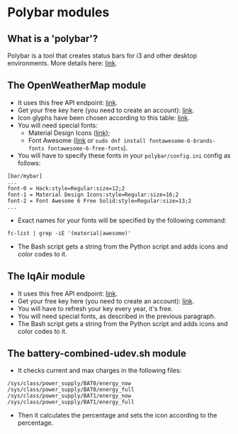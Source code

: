 # Polybar modules


## What is a 'polybar'?
Polybar is a tool that creates status bars for i3 and other desktop environments. More details here: [link](https://github.com/polybar/polybar).


## The OpenWeatherMap module
- It uses this free API endpoint: [link](https://openweathermap.org/current).
- Get your free key here (you need to create an account): [link](https://home.openweathermap.org/api_keys).
- Icon glyphs have been chosen according to this table: [link](https://openweathermap.org/weather-conditions).
- You will need special fonts:
    - Material Design Icons ([link](https://github.com/Templarian/MaterialDesign-Webfont/tree/master/fonts));
    - Font Awesome ([link](https://fontawesome.com/download) or `sudo dnf install fontawesome-6-brands-fonts fontawesome-6-free-fonts`).
- You will have to specify these fonts in your `polybar/config.ini` config as follows:
```
[bar/mybar]
...
font-0 = Hack:style=Regular:size=12;2
font-1 = Material Design Icons:style=Regular:size=16;2
font-2 = Font Awesome 6 Free Solid:style=Regular:size=13;2
...
```
- Exact names for your fonts will be specified by the following command:
```
fc-list | grep -iE '(material|awesome)'
```
- The Bash script gets a string from the Python script and adds icons and color codes to it.


## The IqAir module
- It uses this free API endpoint: [link](https://api-docs.iqair.com/).
- Get your free key here (you need to create an account): [link](https://dashboard.iqair.com/personal/api-keys).
- You will have to refresh your key every year, it's free.
- You will need special fonts, as described in the previous paragraph. 
- The Bash script gets a string from the Python script and adds icons and color codes to it.


## The battery-combined-udev.sh module
- It checks current and max charges in the following files:
```
/sys/class/power_supply/BAT0/energy_now
/sys/class/power_supply/BAT0/energy_full
/sys/class/power_supply/BAT1/energy_now
/sys/class/power_supply/BAT1/energy_full
```
- Then it calculates the percentage and sets the icon according to the percentage.

